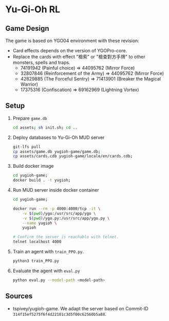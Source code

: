 # Yu-Gi-Oh RL

## Game Design

The game is based on YGO04 environment with these revision:

- Card effects depends on the version of YGOPro-core.
- Replace the cards with effect "檢索" or "檢查對方手牌" to other monsters, spells and traps.
  - 74191942 (Painful choice) => 44095762 (Mirror Force)
  - 32807846 (Reinforcement of the Army) => 44095762 (Mirror Force)
  - 42829885 (The Forceful Sentry) => 71413901 (Breaker the Magical Warrior)
  - 17375316 (Confiscation) => 69162969 (Lightning Vortex)

## Setup

1. Prepare `game.db`

    ```bash
    cd assets; sh init.sh; cd ..
    ```

2. Deploy databases to Yu-Gi-Oh MUD server

    ```bash
    git-lfs pull
    cp assets/game.db yugioh-game/game.db;
    cp assets/cards.cdb yugioh-game/locale/en/cards.cdb;
    ```

3. Build docker image

    ```bash
    cd yugioh-game;
    docker build . -t yugioh;
    ```

4. Run MUD server inside docker container

    ```bash
    cd yugioh-game;

    docker run --rm -p 4000:4000/tcp -it \
        -v $(pwd)/ygo:/usr/src/app/ygo \
        -v $(pwd)/ygo.py:/usr/src/app/ygo.py \
        --name yugioh \
        yugioh

    # Confirm the server is reachable with telnet.
    telnet localhost 4000
    ```

5. Train an agent with `train_PPO.py`.

    ```bash
    python3 train_PPO.py
    ```

6. Evaluate the agent with `eval.py`

    ```bash
    python eval.py --model-path <model-path>
    ```

## Sources

- tspivey/yugioh-game. We adapt the server based on Commit-ID `314f15ef5275f6f4d22101c3d5f00c62560b5a88`.
